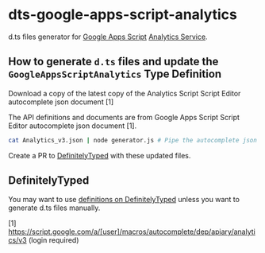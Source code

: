 # dts-google-apps-script-analytics

d.ts files generator for [Google Apps Script](https://developers.google.com/apps-script/) [Analytics Service](https://developers.google.com/apps-script/advanced/analytics).

## How to generate `d.ts` files and update the `GoogleAppsScriptAnalytics` Type Definition

Download a copy of the latest copy of the Analytics Script Script Editor autocomplete json document [1]

The API definitions and documents are from Google Apps Script Script Editor autocomplete json document [1].

```sh
cat Analytics_v3.json | node generator.js # Pipe the autocomplete json document from Script Editor into the generator. New d.ts files are written to google-apps-script-analytics/
```

Create a PR to [DefinitelyTyped](https://github.com/DefinitelyTyped/DefinitelyTyped) with these updated files.

## DefinitelyTyped

You may want to use [definitions on DefinitelyTyped](https://github.com/DefinitelyTyped/DefinitelyTyped/tree/master/google-apps-script) unless you want to generate d.ts files manually.


[1] https://script.google.com/a/[user]/macros/autocomplete/dep/apiary/analytics/v3 (login required)